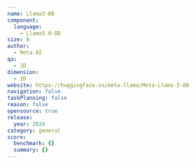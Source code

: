 ```yaml
---
name: Llama3-8B
component:
  language:
    - Llama3.0-8B
size: 8
author:
  - Meta AI
qa:
  - 2D
dimension:
  - 2D
website: https://huggingface.co/meta-llama/Meta-Llama-3-8B
navigation: false
taskPlanning: false
reason: false
opensource: true
release:
  year: 2024
category: general
score:
  benchmark: {}
  summary: {}
---
```

